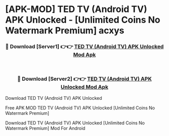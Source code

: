 # [APK-MOD] TED TV (Android TV) APK Unlocked - [Unlimited Coins No Watermark Premium] acxys



<div align="center">
<h3>🔴 Download [Server1] 👉👉 <a href="https://momento.my/?title=TED_TV_(Android_TV)_APK_Unlocked">TED TV (Android TV) APK Unlocked Mod Apk</a></h3><br>

<h3>🔴 Download [Server2] 👉👉 <a href="https://momento.my/?title=TED_TV_(Android_TV)_APK_Unlocked">TED TV (Android TV) APK Unlocked Mod Apk</a></h3>
</div>



Download TED TV (Android TV) APK Unlocked 

Free APK MOD TED TV (Android TV) APK Unlocked [Unlimited Coins No Watermark Premium]

Download TED TV (Android TV) APK Unlocked [Unlimited Coins No Watermark Premium] Mod For Android
